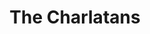 ---
title: "The Charlatans"
summary: "Long-standing UK indie rock band, founded in 1988 in the West Midlands by bassist Martin Blunt. Marketed in North America as The Charlatans UK due to copyright issues with the '60s San Francisco psych rock group with the same name."
image: "the-charlatans.jpg"
---
